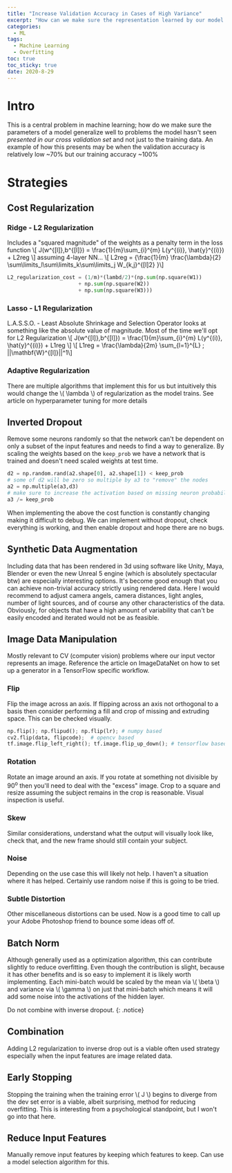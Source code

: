 ```yaml
---
title: "Increase Validation Accuracy in Cases of High Variance" 
excerpt: "How can we make sure the representation learned by our model will be applicable to data the model has never seen before. Overfitting can reduce the validation accuracy of our data."
categories:
  - ML
tags:
  - Machine Learning
  - Overfitting
toc: true
toc_sticky: true
date: 2020-8-29
---
```

<script id="MathJax-script" async src="https://cdnjs.cloudflare.com/ajax/libs/mathjax/2.7.7/MathJax.js?config=TeX-MML-AM_CHTML"></script>
<script async src="https://unpkg.com/mermaid@8.6.4/dist/mermaid.min.js"></script>

# Intro
This is a central problem in machine learning; how do we make sure the parameters of a model generalize well to problems the model hasn't seen *presented in our cross validation set* and not just to the training data. An example of how this presents may be when the validation accuracy is relatively low ~70% but our training accuracy ~100%

# Strategies
## Cost Regularization
### Ridge - L2 Regularization
Includes a "squared magnitude" of the weights as a penalty term in the loss function
\\[ J(w^{[l]},b^{[l]}) = \frac{1}{m}\sum_{i}^{m} L(y^{(i)}, \hat{y}^{(i)}) + L2reg \\]
assuming 4-layer NN...
\\[ L2reg = {\frac{1}{m} \frac{\lambda}{2} \sum\limits_l\sum\limits_k\sum\limits_j W_{k,j}^{[l]2} }\\]
```python
L2_regularization_cost = (1/m)*(lambd/2)*(np.sum(np.square(W1))
                       + np.sum(np.square(W2))
                       + np.sum(np.square(W3)))
```
### Lasso - L1 Regularization
L.A.S.S.O. - Least Absolute Shrinkage and Selection Operator looks at something like the absolute value of magnitude. Most of the time we'll opt for L2 Regularization
\\[ J(w^{[l]},b^{[l]}) = \frac{1}{m}\sum_{i}^{m} L(y^{(i)}, \hat{y}^{(i)}) + L1reg \\]
\\[ L1reg = \frac{\lambda}{2m} \sum_{l=1}^{L} \; ||\mathbf{W}^{[l]}||^1\\]

### Adaptive Regularization
There are multiple algorithms that implement this for us but intuitively this would change the \\( \lambda \\) of regularization as the model trains. See article on hyperparameter tuning for more details

## Inverted Dropout
Remove some neurons randomly so that the network can't be dependent on only a subset of the input features and needs to find a way to generalize. By scaling the weights based on the `keep_prob` we have a network that is trained and doesn't need scaled weights at test time.
```python
d2 = np.random.rand(a2.shape[0], a2.shape[1]) < keep_prob
# some of d2 will be zero so multiple by a3 to "remove" the nodes
a2 = np.multiple(a3,d3)
# make sure to increase the activation based on missing neuron probability
a3 /= keep_prob
```
When implementing the above the cost function is constantly changing making it difficult to debug. We can implement without dropout, check everything is working, and then enable dropout and hope there are no bugs.
## Synthetic Data Augmentation
Including data that has been rendered in 3d using software like Unity, Maya, Blender or even the new Unreal 5 engine (which is absolutely spectacular btw) are especially interesting options. It's become good enough that you can achieve non-trivial accuracy strictly using rendered data.
Here I would recommend to adjust camera angels, camera distances, light angles, number of light sources, and of course any other characteristics of the data. Obviously, for objects that have a high amount of variability that can't be easily encoded and iterated would not be as feasible.

## Image Data Manipulation
Mostly relevant to CV (computer vision) problems where our input vector represents an image. Reference the article on ImageDataNet on how to set up a generator in a TensorFlow specific workflow.

### Flip
Flip the image across an axis. If flipping across an axis not orthogonal to a basis then consider performing a fill and crop of missing and extruding space. This can be checked visually.
```python
np.flip(); np.flipud(); np.flip(lr); # numpy based
cv2.flip(data, flipcode);  # opencv based
tf.image.flip_left_right(); tf.image.flip_up_down(); # tensorflow based
```
### Rotation
Rotate an image around an axis. If you rotate at something not divisible by 90<sup>o</sup> then you'll need to deal with the "excess" image. Crop to a square and resize assuming the subject remains in the crop is reasonable. Visual inspection is useful.

### Skew
Similar considerations, understand what the output will visually look like, check that, and the new frame should still contain your subject.

### Noise
Depending on the use case this will likely not help. I haven't a situation where it has helped. Certainly use random noise if this is going to be tried.

### Subtle Distortion
Other miscellaneous distortions can be used. Now is a good time to call up your Adobe Photoshop friend to bounce some ideas off of.

## Batch Norm
Although generally used as a optimization algorithm, this can contribute slightly to reduce overfitting. Even though the contribution is slight, because it has other benefits and is so easy to implement it is likely worth implementing. Each mini-batch would be scaled by the mean via \\( \beta \\) and variance via \\( \gamma \\) on just that mini-batch which means it will add some noise into the activations of the hidden layer.

Do not combine with inverse dropout.
{: .notice}

## Combination
Adding L2 regularization to inverse drop out is a viable often used strategy especially when the input features are image related data.

## Early Stopping
Stopping the training when the training error \\( J \\) begins to diverge from the dev set error is a viable, albeit surprising, method for reducing overfitting. This is interesting from a psychological standpoint, but I won't go into that here.

## Reduce Input Features
Manually remove input features by keeping which features to keep. Can use a model selection algorithm for this.